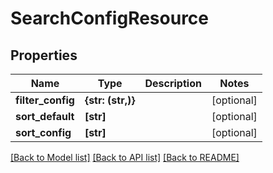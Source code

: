 # SearchConfigResource

## Properties
Name | Type | Description | Notes
------------ | ------------- | ------------- | -------------
**filter_config** | **{str: (str,)}** |  | [optional] 
**sort_default** | **[str]** |  | [optional] 
**sort_config** | **[str]** |  | [optional] 

[[Back to Model list]](../README.md#documentation-for-models) [[Back to API list]](../README.md#documentation-for-api-endpoints) [[Back to README]](../README.md)


